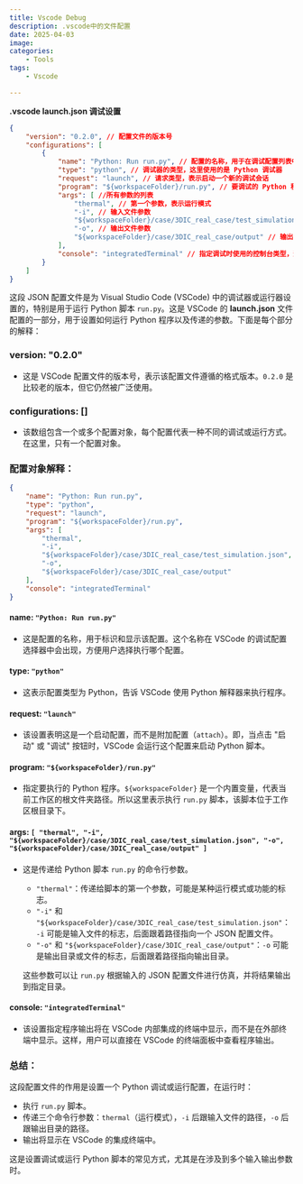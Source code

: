 ```yaml
---
title: Vscode Debug 
description: .vscode中的文件配置
date: 2025-04-03 
image: 
categories:
    - Tools
tags:
    - Vscode

---
```


**.vscode launch.json 调试设置**

```json
{
    "version": "0.2.0", // 配置文件的版本号
    "configurations": [
        {
            "name": "Python: Run run.py", // 配置的名称，用于在调试配置列表中标识此配置
            "type": "python", // 调试器的类型，这里使用的是 Python 调试器
            "request": "launch", // 请求类型，表示启动一个新的调试会话
            "program": "${workspaceFolder}/run.py", // 要调试的 Python 程序的路径（需要是一个可以运行的程序）
            "args": [ //所有参数的列表
                "thermal", // 第一个参数，表示运行模式
                "-i", // 输入文件参数
                "${workspaceFolder}/case/3DIC_real_case/test_simulation.json", // 输入文件的路径
                "-o", // 输出文件参数
                "${workspaceFolder}/case/3DIC_real_case/output" // 输出文件夹的路径
            ],
            "console": "integratedTerminal" // 指定调试时使用的控制台类型，这里使用集成终端
        }
    ]
}
```


这段 JSON 配置文件是为 Visual Studio Code (VSCode) 中的调试器或运行器设置的，特别是用于运行 Python 脚本 `run.py`。这是 VSCode 的 **launch.json** 文件配置的一部分，用于设置如何运行 Python 程序以及传递的参数。下面是每个部分的解释：

###  **version**: "0.2.0"
   - 这是 VSCode 配置文件的版本号，表示该配置文件遵循的格式版本。`0.2.0` 是比较老的版本，但它仍然被广泛使用。

###  **configurations**: []
   - 该数组包含一个或多个配置对象，每个配置代表一种不同的调试或运行方式。在这里，只有一个配置对象。

###  配置对象解释：

```json
{
    "name": "Python: Run run.py",
    "type": "python",
    "request": "launch",
    "program": "${workspaceFolder}/run.py",
    "args": [
        "thermal",
        "-i",
        "${workspaceFolder}/case/3DIC_real_case/test_simulation.json",
        "-o",
        "${workspaceFolder}/case/3DIC_real_case/output"
    ],
    "console": "integratedTerminal"
}
```

####  **name**: `"Python: Run run.py"`
   - 这是配置的名称，用于标识和显示该配置。这个名称在 VSCode 的调试配置选择器中会出现，方便用户选择执行哪个配置。

#### **type**: `"python"`
   - 这表示配置类型为 Python，告诉 VSCode 使用 Python 解释器来执行程序。

####  **request**: `"launch"`
   - 该设置表明这是一个启动配置，而不是附加配置（`attach`）。即，当点击 "启动" 或 "调试" 按钮时，VSCode 会运行这个配置来启动 Python 脚本。

####  **program**: `"${workspaceFolder}/run.py"`
   - 指定要执行的 Python 程序。`${workspaceFolder}` 是一个内置变量，代表当前工作区的根文件夹路径。所以这里表示执行 `run.py` 脚本，该脚本位于工作区根目录下。

####  **args**: `[ "thermal", "-i", "${workspaceFolder}/case/3DIC_real_case/test_simulation.json", "-o", "${workspaceFolder}/case/3DIC_real_case/output" ]`
   - 这是传递给 Python 脚本 `run.py` 的命令行参数。
     - `"thermal"`：传递给脚本的第一个参数，可能是某种运行模式或功能的标志。
     - `"-i"` 和 `"${workspaceFolder}/case/3DIC_real_case/test_simulation.json"`：`-i` 可能是输入文件的标志，后面跟着路径指向一个 JSON 配置文件。
     - `"-o"` 和 `"${workspaceFolder}/case/3DIC_real_case/output"`：`-o` 可能是输出目录或文件的标志，后面跟着路径指向输出目录。
     
     这些参数可以让 `run.py` 根据输入的 JSON 配置文件进行仿真，并将结果输出到指定目录。

####  **console**: `"integratedTerminal"`
   - 该设置指定程序输出将在 VSCode 内部集成的终端中显示，而不是在外部终端中显示。这样，用户可以直接在 VSCode 的终端面板中查看程序输出。

### 总结：
这段配置文件的作用是设置一个 Python 调试或运行配置，在运行时：
- 执行 `run.py` 脚本。
- 传递三个命令行参数：`thermal`（运行模式），`-i` 后跟输入文件的路径，`-o` 后跟输出目录的路径。
- 输出将显示在 VSCode 的集成终端中。

这是设置调试或运行 Python 脚本的常见方式，尤其是在涉及到多个输入输出参数时。